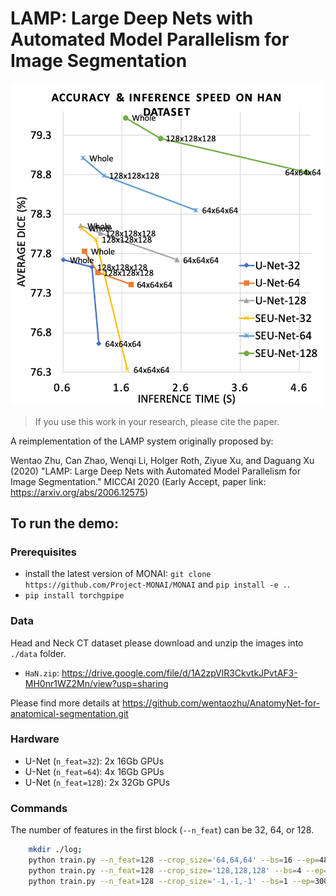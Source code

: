 # LAMP: Large Deep Nets with Automated Model Parallelism for Image Segmentation

<p>
<img src="./fig/acc_speed_han_0_5hor.png" alt="LAMP on Head and Neck Dataset" width="500"/>
</p>


> If you use this work in your research, please cite the paper.

A reimplementation of the LAMP system originally proposed by:

Wentao Zhu, Can Zhao, Wenqi Li, Holger Roth, Ziyue Xu, and Daguang Xu (2020)
"LAMP: Large Deep Nets with Automated Model Parallelism for Image Segmentation."
MICCAI 2020 (Early Accept, paper link: https://arxiv.org/abs/2006.12575)


## To run the demo:

### Prerequisites
- install the latest version of MONAI: `git clone https://github.com/Project-MONAI/MONAI` and `pip install -e .`.
- `pip install torchgpipe`

### Data
Head and Neck CT dataset
please download and unzip the images into `./data` folder.

- `HaN.zip`: https://drive.google.com/file/d/1A2zpVlR3CkvtkJPvtAF3-MH0nr1WZ2Mn/view?usp=sharing

Please find more details at https://github.com/wentaozhu/AnatomyNet-for-anatomical-segmentation.git


### Hardware
- U-Net (`n_feat=32`): 2x 16Gb GPUs
- U-Net (`n_feat=64`): 4x 16Gb GPUs
- U-Net (`n_feat=128`): 2x 32Gb GPUs


### Commands
The number of features in the first block (`--n_feat`) can be 32, 64, or 128.
```bash
    mkdir ./log;
    python train.py --n_feat=128 --crop_size='64,64,64' --bs=16 --ep=4800 > ./log/YOURLOG.log
    python train.py --n_feat=128 --crop_size='128,128,128' --bs=4 --ep=1200 --pretrain='./HaN_64,64,64' > ./log/YOURLOG.log
    python train.py --n_feat=128 --crop_size='-1,-1,-1' --bs=1 --ep=300 --pretrain='./HaN_128,128,128' > ./log/YOURLOG.log
```
